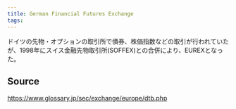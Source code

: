 ```yaml
---
title: German Financial Futures Exchange
tags: 
---
```


ドイツの先物・オプションの取引所で債券、株価指数などの取引が行われていたが、1998年にスイス金融先物取引所(SOFFEX)との合併により、EUREXとなった。

## Source
https://www.glossary.jp/sec/exchange/europe/dtb.php
